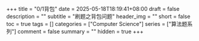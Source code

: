 +++
title = "0/1背包"
date = 2025-05-18T18:19:41+08:00
draft = false
description = ""
subtitle = "刷题之背包问题"
header_img = ""
short = false
toc = true
tags = []
categories = ["Computer Science"]
series = ["算法题系列"]
comment = false
summary = ""
hidden = true
+++
